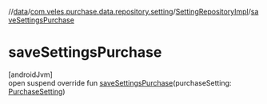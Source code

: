 //[data](../../../index.md)/[com.veles.purchase.data.repository.setting](../index.md)/[SettingRepositoryImpl](index.md)/[saveSettingsPurchase](save-settings-purchase.md)

# saveSettingsPurchase

[androidJvm]\
open suspend override fun [saveSettingsPurchase](save-settings-purchase.md)(purchaseSetting: [PurchaseSetting](../../../../domain/domain/com.veles.purchase.domain.model.setting/-purchase-setting/index.md))
